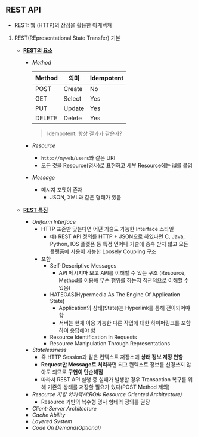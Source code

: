 ## REST API

* REST: 웹 (HTTP)의 장점을 활용한 아케텍쳐

1. REST(REpresentational State Transfer) 기본

   - **<u>REST의 요소</u>**

     - *Method*

       | Method | 의미   | Idempotent |
       | ------ | ------ | ---------- |
       | POST   | Create | No         |
       | GET    | Select | Yes        |
       | PUT    | Update | Yes        |
       | DELETE | Delete | Yes        |
       
       > Idempotent: 항상 결과가 같은가?
       
     - *Resource*
     
       - `http://myweb/users`와 같은 URI
       - 모든 것을 Resource(명사)로 표현하고 세부 Resource에는 id를 붙임
     
     - *Message*
     
       - 메시지 포맷이 존재
         - JSON, XML과 같은 형태가 있음
     
   - **<u>REST 특징</u>**
   
     - *Uniform Interface*
       - HTTP 표준만 맞는다면 어떤 기술도 가능한 Interface 스타일
         - 예) REST API 정의를 HTTP + JSON으로 하였다면 C, Java, Python, IOS 플랫폼 등 특정 언어나 기술에 종속 받지 않고 모든 플랫폼에 사용이 가능한 Loosely Coupling 구조 
       - 포함
         - Self-Descriptive Messages
           - API 메시지마 보고 API를 이해할 수 있는 구조 (Resource, Method를 이용해 무슨 행위를 하는지 직관적으로 이해할 수 있음)
         - HATEOAS(Hypermedia As The Engine Of Application State)
           - Application의 상태(State)는 Hyperlink를 통해 전이되어야 함
           - 서버는 현재 이용 가능한 다른 작업에 대한 하이퍼링크를 포함하여 응답해야 함
         - Resource Identification In Requests
         - Resource Manipulation Through Representations
     - *Statelessness*
       - 즉 HTTP Session과 같은 컨텍스트 저장소에 **상태 정보 저장 안함**
       - **Request만 Message로 처리**하면 되고 컨텍스트 정보를 신경쓰지 않아도 되므로 **구현이 단순해짐**
       - 따라서 REST API 실행 중 실패가 발생할 경우 Transaction 복구를 위해 기존의 상태를 저장할 필요가 있다(POST Method 제외)
     - *Resource 지향 아키텍쳐(ROA: Resource Oriented Architecture)*
       - Resource 기반의 복수형 명사 형태의 정의를 권장
     - *Client-Server Architecture*
     - *Cache Ability*
     - *Layered System*
     - *Code On Demand(Optional)*
